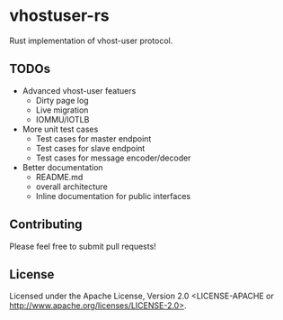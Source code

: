 # vhostuser-rs

Rust implementation of vhost-user protocol.

## TODOs
- Advanced vhost-user featuers
  - Dirty page log
  - Live migration
  - IOMMU/IOTLB
- More unit test cases
  - Test cases for master endpoint
  - Test cases for slave endpoint
  - Test cases for message encoder/decoder
- Better documentation
  - README.md
  - overall architecture
  - Inline documentation for public interfaces

## Contributing

Please feel free to submit pull requests!

## License

Licensed under the Apache License, Version 2.0 <LICENSE-APACHE or http://www.apache.org/licenses/LICENSE-2.0>.
